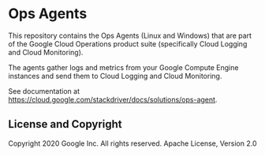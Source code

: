 # Ops Agents

This repository contains the Ops Agents (Linux and Windows) that are part of the
Google Cloud Operations product suite (specifically Cloud Logging and Cloud
Monitoring).

The agents gather logs and metrics from your Google Compute Engine instances and
send them to Cloud Logging and Cloud Monitoring.

See documentation at https://cloud.google.com/stackdriver/docs/solutions/ops-agent.

## License and Copyright

Copyright 2020 Google Inc. All rights reserved.
Apache License, Version 2.0

